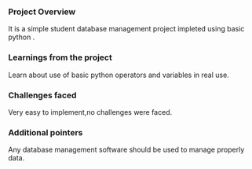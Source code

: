 ### Project Overview

 It is a simple student database management project impleted using basic python .


### Learnings from the project

 Learn about use of basic python operators and variables in real use.


### Challenges faced

 Very easy to implement,no challenges were faced.


### Additional pointers

 Any database management software should be used to manage properly data.



